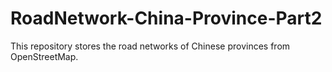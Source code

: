 # RoadNetwork-China-Province-Part2
This repository stores the road networks of Chinese provinces from OpenStreetMap. 
